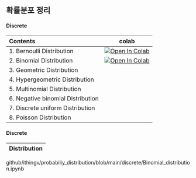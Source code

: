 ## 확률분포 정리

#### Discrete
| Contents | colab |
|:------------|----|
|1. Bernoulli Distribution|[![Open In Colab](https://colab.research.google.com/assets/colab-badge.svg)](https://colab.research.google.com/github/ithingv/probabiliy_distribution/blob/main/discrete/Bernoulli_distribution.ipynb)|
|2. Binomial Distribution|[![Open In Colab](https://colab.research.google.com/assets/colab-badge.svg)](https://colab.research.google.com/github/ithingv/probabiliy_distribution/blob/main/discrete/Binomial_distribution.ipynb)|
|3. Geometric Distribution||
|4. Hypergeometric Distribution ||
|5. Multinomial Distribution ||
|6. Negative binomial Distribution ||
|7. Discrete uniform Distribution ||
|8. Poisson Distribution ||

#### Discrete
| Distribution |
|:------------:|

github/ithingv/probabiliy_distribution/blob/main/discrete/Binomial_distribution.ipynb